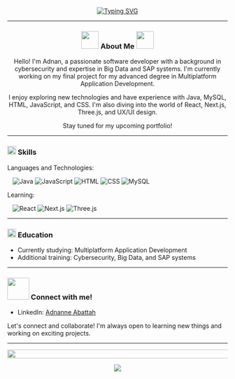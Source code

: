 <div align="center">
  <a href="https://git.io/typing-svg">
    <img src="https://readme-typing-svg.demolab.com?font=Fira+Code&weight=200&pause=1000&center=true&width=435&lines=Welcome+to+Adnan's+GitHub!&color=000000" alt="Typing SVG">
  </a>
</div>


---

<!-- About me section -->
<h3 align="center">
  <img src="https://user-images.githubusercontent.com/63050133/156777293-72a6e681-2582-4a9d-ad92-09d1181d47c7.gif" width="40px" height="40px"> 
  About Me
  <img src="https://user-images.githubusercontent.com/63050133/156777293-72a6e681-2582-4a9d-ad92-09d1181d47c7.gif" width="40px" height="40px">
</h3>
<p align="center">
  Hello! I'm Adnan, a passionate software developer with a background in cybersecurity and expertise in Big Data and SAP systems. I'm currently working on my final project for my advanced degree in Multiplatform Application Development.
</p>
<p align="center">
  I enjoy exploring new technologies and have experience with Java, MySQL, HTML, JavaScript, and CSS. I'm also diving into the world of React, Next.js, Three.js, and UX/UI design.
</p>
<p align="center">
  Stay tuned for my upcoming portfolio!
</p>

---

<!-- Skills section -->
<h3>
  <img src="https://cdn-icons-png.flaticon.com/512/1077/1077063.png" width="20px" height="20px" alt="Skills Icon">
  Skills
</h3>



<p>Languages and Technologies:</p>
&nbsp;&nbsp;
<img src="http://img.shields.io/badge/-Java-e8892f?style=flat-square&logo=java&logoColor=white" alt="Java">
<img src="http://img.shields.io/badge/-JavaScript-fcd400?style=flat-square&logo=javascript&logoColor=black" alt="JavaScript">
<img src="http://img.shields.io/badge/-HTML-e24c27?style=flat-square&logo=html5&logoColor=white" alt="HTML">
<img src="http://img.shields.io/badge/-CSS-2a65f1?style=flat-square&logo=css3&logoColor=white" alt="CSS">
<img src="https://img.shields.io/badge/MySQL-00000F?style=flat-square&logo=mysql&logoColor=white" alt="MySQL">
<p>Learning:</p>
&nbsp;&nbsp;
<img src="https://img.shields.io/badge/React-20232A?style=flat-square&logo=react&logoColor=61DAFB" alt="React">
<img src="https://img.shields.io/badge/Next.js-black?style=flat-square&logo=nextdotjs&logoColor=white" alt="Next.js">
<img src="https://img.shields.io/badge/Three.js-black?style=flat-square&logo=three.js&logoColor=white" alt="Three.js">

---

<!-- Education section -->
<h3>
  <img src="https://cdn-icons-png.flaticon.com/512/2089/2089749.png" width="20px" height="20px" alt="Education Icon">
  Education
</h3>

<ul>
  <li>Currently studying: Multiplatform Application Development</li>
  <li>Additional training: Cybersecurity, Big Data, and SAP systems</li>
</ul>

---

<!-- Contact me section -->
<h3>
  <img src='https://raw.githubusercontent.com/ShahriarShafin/ShahriarShafin/main/Assets/handshake.gif' width="50px"> 
  Connect with me!
</h3>
<ul>
  <li>LinkedIn: <a href="https://www.linkedin.com/in/adnanne-abattah-a22bb926a">Adnanne Abattah</a></li>
</ul>
<p>Let's connect and collaborate! I'm always open to learning new things and working on exciting projects.</p>

---

<!-- Github stats section -->
<img src="https://i.imgur.com/dBaSKWF.gif" height="20" width="1000">
<p align="center">
  <img src="https://github-readme-stats.vercel.app/api?username=adnan&show_icons=true&theme=tokyonight">
</p>
